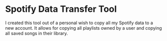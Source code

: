 
# Spotify Data Transfer Tool
I created this tool out of a personal wish to copy all my Spotify data to a new account. It allows for copying all playlists owned by a user and copying all saved songs in their library.
